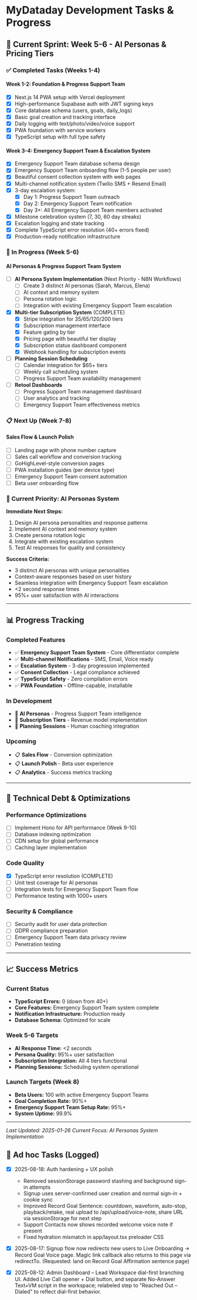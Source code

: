 # MyDataday Development Tasks & Progress

## 🎯 Current Sprint: Week 5-6 - AI Personas & Pricing Tiers

### ✅ Completed Tasks (Weeks 1-4)

#### Week 1-2: Foundation & Progress Support Team
- [x] Next.js 14 PWA setup with Vercel deployment
- [x] High-performance Supabase auth with JWT signing keys
- [x] Core database schema (users, goals, daily_logs)
- [x] Basic goal creation and tracking interface
- [x] Daily logging with text/photo/video/voice support
- [x] PWA foundation with service workers
- [x] TypeScript setup with full type safety

#### Week 3-4: Emergency Support Team & Escalation System
- [x] Emergency Support Team database schema design
- [x] Emergency Support Team onboarding flow (1-5 people per user)
- [x] Beautiful consent collection system with web pages
- [x] Multi-channel notification system (Twilio SMS + Resend Email)
- [x] 3-day escalation system:
  - [x] Day 1: Progress Support Team outreach
  - [x] Day 2: Emergency Support Team notification
  - [x] Day 3+: All Emergency Support Team members activated
- [x] Milestone celebration system (7, 30, 60 day streaks)
- [x] Escalation logging and state tracking
- [x] Complete TypeScript error resolution (40+ errors fixed)
- [x] Production-ready notification infrastructure

### 🔄 In Progress (Week 5-6)

#### AI Personas & Progress Support Team System
- [ ] **AI Persona System Implementation** (Next Priority - N8N Workflows)
  - [ ] Create 3 distinct AI personas (Sarah, Marcus, Elena)
  - [ ] AI context and memory system
  - [ ] Persona rotation logic
  - [ ] Integration with existing Emergency Support Team escalation
- [x] **Multi-tier Subscription System** (COMPLETE)
  - [x] Stripe integration for $35/$65/$120/$200 tiers
  - [x] Subscription management interface
  - [x] Feature gating by tier
  - [x] Pricing page with beautiful tier display
  - [x] Subscription status dashboard component
  - [x] Webhook handling for subscription events
- [ ] **Planning Session Scheduling**
  - [ ] Calendar integration for $65+ tiers
  - [ ] Weekly call scheduling system
  - [ ] Progress Support Team availability management
- [ ] **Retool Dashboards**
  - [ ] Progress Support Team management dashboard
  - [ ] User analytics and tracking
  - [ ] Emergency Support Team effectiveness metrics

### 📋 Next Up (Week 7-8)

#### Sales Flow & Launch Polish
- [ ] Landing page with phone number capture
- [ ] Sales call workflow and conversion tracking
- [ ] GoHighLevel-style conversion pages
- [ ] PWA installation guides (per device type)
- [ ] Emergency Support Team consent automation
- [ ] Beta user onboarding flow

### 🎯 Current Priority: AI Personas System

**Immediate Next Steps:**
1. Design AI persona personalities and response patterns
2. Implement AI context and memory system
3. Create persona rotation logic
4. Integrate with existing escalation system
5. Test AI responses for quality and consistency

**Success Criteria:**
- 3 distinct AI personas with unique personalities
- Context-aware responses based on user history
- Seamless integration with Emergency Support Team escalation
- <2 second response times
- 95%+ user satisfaction with AI interactions

---

## 📊 Progress Tracking

### Completed Features
- ✅ **Emergency Support Team System** - Core differentiator complete
- ✅ **Multi-channel Notifications** - SMS, Email, Voice ready
- ✅ **Escalation System** - 3-day progression implemented
- ✅ **Consent Collection** - Legal compliance achieved
- ✅ **TypeScript Safety** - Zero compilation errors
- ✅ **PWA Foundation** - Offline-capable, installable

### In Development
- 🔄 **AI Personas** - Progress Support Team intelligence
- 🔄 **Subscription Tiers** - Revenue model implementation
- 🔄 **Planning Sessions** - Human coaching integration

### Upcoming
- 📋 **Sales Flow** - Conversion optimization
- 📋 **Launch Polish** - Beta user experience
- 📋 **Analytics** - Success metrics tracking

---

## 🚀 Technical Debt & Optimizations

### Performance Optimizations
- [ ] Implement Hono for API performance (Week 9-10)
- [ ] Database indexing optimization
- [ ] CDN setup for global performance
- [ ] Caching layer implementation

### Code Quality
- [x] TypeScript error resolution (COMPLETE)
- [ ] Unit test coverage for AI personas
- [ ] Integration tests for Emergency Support Team flow
- [ ] Performance testing with 1000+ users

### Security & Compliance
- [ ] Security audit for user data protection
- [ ] GDPR compliance preparation
- [ ] Emergency Support Team data privacy review
- [ ] Penetration testing

---

## 📈 Success Metrics

### Current Status
- **TypeScript Errors:** 0 (down from 40+)
- **Core Features:** Emergency Support Team system complete
- **Notification Infrastructure:** Production ready
- **Database Schema:** Optimized for scale

### Week 5-6 Targets
- **AI Response Time:** <2 seconds
- **Persona Quality:** 95%+ user satisfaction
- **Subscription Integration:** All 4 tiers functional
- **Planning Sessions:** Scheduling system operational

### Launch Targets (Week 8)
- **Beta Users:** 100 with active Emergency Support Teams
- **Goal Completion Rate:** 90%+
- **Emergency Support Team Setup Rate:** 95%+
- **System Uptime:** 99.9%

---

*Last Updated: 2025-01-26*
*Current Focus: AI Personas System Implementation*


## 📝 Ad hoc Tasks (Logged)
- [x] 2025-08-18: Auth hardening + UX polish
  - Removed sessionStorage password stashing and background sign-in attempts
  - Signup uses server-confirmed user creation and normal sign-in + cookie sync
  - Improved Record Goal Sentence: countdown, waveform, auto-stop, playback/retake, real upload to /api/upload/voice-note, share URL via sessionStorage for next step
  - Support Contacts now shows recorded welcome voice note if present
  - Fixed hydration mismatch in app/layout.tsx preloader CSS

- [x] 2025-08-17: Signup flow now redirects new users to Live Onboarding → Record Goal Voice page. Magic link callback also returns to this page via redirectTo. (Requested: land on Record Goal Affirmation sentence page)

- [x] 2025-08-12: Admin Dashboard – Lead Workspace dial-first branching UI. Added Live Call opener + Dial button, and separate No-Answer Text+VM script in the workspace; relabeled step to "Reached Out – Dialed" to reflect dial-first behavior.